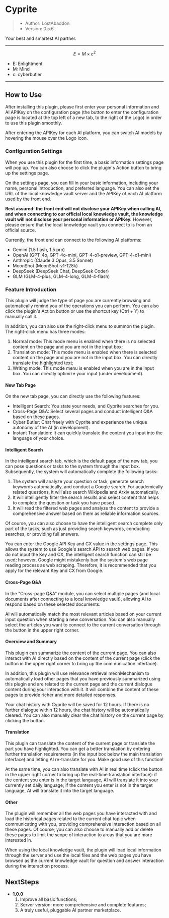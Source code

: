 #	Cyprite

> -	Author: LostAbaddon
> -	Version: 0.5.6

Your best and smartest AI partner.

---

$$
E = M \times c^2
$$

-	E: Enlightment
-	M: Mind
-	c: cyberbutler

---

##	How to Use

After installing this plugin, please first enter your personal information and AI APIKey on the configuration page (the button to enter the configuration page is located at the top left of a new tab, to the right of the Logo) in order to use this plugin smoothly.

After entering the APIKey for each AI platform, you can switch AI models by hovering the mouse over the Logo icon.

###	Configuration Settings

When you use this plugin for the first time, a basic information settings page will pop up. You can also choose to click the plugin's Action button to bring up the settings page.

On the settings page, you can fill in your basic information, including your name, personal introduction, and preferred language. You can also set the URL of the local knowledge vault server and the APIKey of each AI platform used by the front end.

**Rest assured: the front end will not disclose your APIKey when calling AI, and when connecting to our official local knowledge vault, the knowledge vault will not disclose your personal information or APIKey.** However, please ensure that the local knowledge vault you connect to is from an official source.

Currently, the front end can connect to the following AI platforms:

-	Gemini (1.5 flash, 1.5 pro)
-	OpenAI (GPT-4o, GPT-4o-mini, GPT-4-o1-preview, GPT-4-o1-mini)
-	Anthropic (Claude 3 Opus, 3.5 Sonnet)
-	MoonShot (MoonShot-v1-128k)
-	DeepSeek (DeepSeek Chat, DeepSeek Coder)
-	GLM (GLM-4-plus, GLM-4-long, GLM-4-flash)

###	Feature Introduction

This plugin will judge the type of page you are currently browsing and automatically remind you of the operations you can perform. You can also click the plugin's Action button or use the shortcut key (Ctrl + Y) to manually call it.

In addition, you can also use the right-click menu to summon the plugin. The right-click menu has three modes:

1.	Normal mode: This mode menu is enabled when there is no selected content on the page and you are not in the input box;
2.	Translation mode: This mode menu is enabled when there is selected content on the page and you are not in the input box. You can directly translate the highlighted text;
3.	Writing mode: This mode menu is enabled when you are in the input box. You can directly optimize your input (under development).

####	New Tab Page

On the new tab page, you can directly use the following features:

-	Intelligent Search: You state your needs, and Cyprite searches for you.
-	Cross-Page Q&A: Select several pages and conduct intelligent Q&A based on these pages.
-	Cyber Butler: Chat freely with Cyprite and experience the unique autonomy of the AI (in development).
-	Instant Translation: It can quickly translate the content you input into the language of your choice.

####	Intelligent Search

In the intelligent search tab, which is the default page of the new tab, you can pose questions or tasks to the system through the input box. Subsequently, the system will automatically complete the following tasks:

1.	The system will analyze your question or task, generate search keywords automatically, and conduct a Google search. For academically related questions, it will also search Wikipedia and Arxiv automatically.
2.	It will intelligently filter the search results and select content that helps to complete the question or task you have posed.
3.	It will read the filtered web pages and analyze the content to provide a comprehensive answer based on them as reliable information sources.

Of course, you can also choose to have the intelligent search complete only part of the tasks, such as just providing search keywords, conducting searches, or providing full answers.

You can enter the Google API Key and CX value in the settings page. This allows the system to use Google's search API to search web pages. If you do not input the Key and CX, the intelligent search function can still be used; however, Google might mistakenly ban the system's web page reading process as web scraping. Therefore, it is recommended that you apply for the relevant Key and CX from Google.

####	Cross-Page Q&A

In the "Cross-page Q&A" module, you can select multiple pages (and local documents after connecting to a local knowledge vault), allowing AI to respond based on these selected documents.

AI will automatically match the most relevant articles based on your current input question when starting a new conversation. You can also manually select the articles you want to connect to the current conversation through the button in the upper right corner.

####	Overview and Summary

This plugin can summarize the content of the current page. You can also interact with AI directly based on the content of the current page (click the button in the upper right corner to bring up the communication interface).

In addition, this plugin will use relevance retrieval mechMechanism to automatically load other pages that you have previously summarized using this plugin and are related to the current page and the current dialogue content during your interaction with it. It will combine the content of these pages to provide richer and more detailed responses.

Your chat history with Cyprite will be saved for 12 hours. If there is no further dialogue within 12 hours, the chat history will be automatically cleared. You can also manually clear the chat history on the current page by clicking the button.

####	Translation

This plugin can translate the content of the current page or translate the part you have highlighted. You can get a better translation by entering further translation requirements (in the input box below the main translation interface) and letting AI re-translate for you. Make good use of this function!

At the same time, you can also translate with AI in real time (click the button in the upper right corner to bring up the real-time translation interface): if the content you enter is in the target language, AI will translate it into your currently set daily language; if the content you enter is not in the target language, AI will translate it into the target language.

####	Other

The plugin will remember all the web pages you have interacted with and load the historical pages related to the current chat topic when communicating with you, providing comprehensive interaction based on all these pages. Of course, you can also choose to manually add or delete these pages to limit the scope of interaction to areas that you are more interested in.

When using the local knowledge vault, the plugin will load local information through the server and use the local files and the web pages you have browsed as the current knowledge vault for question and answer interaction during the interaction process.

##	NextSteps

-	**1.0.0**
	1. Improve all basic functions;
	2. Server version: more comprehensive and complete features;
	3. A truly useful, pluggable AI partner marketplace.